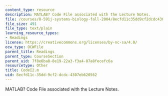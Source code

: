 ```yaml
---
content_type: resource
description: MATLAB? Code File associated with the Lecture Notes.
file: /courses/8-591j-systems-biology-fall-2004/8ecfd11c35dd9cf2dcdc4307eb620562_CodeI2.m
file_size: 491
file_type: text/plain
learning_resource_types:
- Readings
license: https://creativecommons.org/licenses/by-nc-sa/4.0/
ocw_type: OCWFile
parent_title: Readings
parent_type: CourseSection
parent_uid: 7f8e6ba8-8e19-22a3-f3a4-87a8fecefc6a
resourcetype: Other
title: CodeI2.m
uid: 8ecfd11c-35dd-9cf2-dcdc-4307eb620562
---
```

MATLAB? Code File associated with the Lecture Notes.
